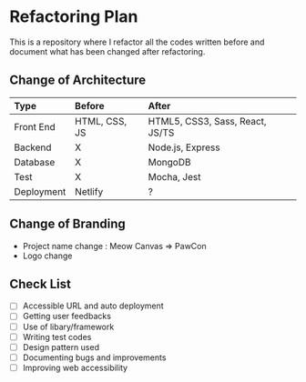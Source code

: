 # Refactoring Plan
This is a repository where I refactor all the codes written before and document what has been changed after refactoring. 

## Change of Architecture

|Type|Before|After|
|:-----|:----|:---|
|Front End|HTML, CSS, JS|HTML5, CSS3, Sass, React, JS/TS|
|Backend|X|Node.js, Express|
|Database|X|MongoDB|
|Test|X|Mocha, Jest|
|Deployment|Netlify|?|

## Change of Branding
- Project name change : Meow Canvas => PawCon
- Logo change 

## Check List
- [ ] Accessible URL and auto deployment
- [ ] Getting user feedbacks
- [ ] Use of libary/framework
- [ ] Writing test codes
- [ ] Design pattern used
- [ ] Documenting bugs and improvements
- [ ] Improving web accessibility

